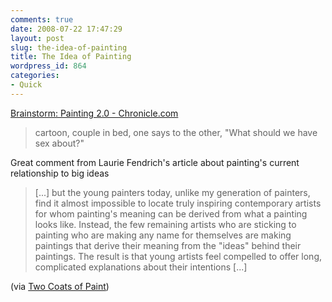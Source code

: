 ```yaml
---
comments: true
date: 2008-07-22 17:47:29
layout: post
slug: the-idea-of-painting
title: The Idea of Painting
wordpress_id: 864
categories:
- Quick
---
```


[Brainstorm: Painting 2.0 - Chronicle.com](http://chronicle.com/review/brainstorm/fendrich/painting-20)

> cartoon, couple in bed, one says to the other, "What should we have sex about?"

Great comment from Laurie Fendrich's article about painting's current relationship to big ideas

> \[...\] but the young painters today, unlike my generation of painters, find it almost impossible to locate truly inspiring contemporary artists for whom painting's meaning can be derived from what a painting looks like. Instead, the few remaining artists who are sticking to painting who are making any name for themselves are making paintings that derive their meaning from the "ideas" behind their paintings. The result is that young artists feel compelled to offer long, complicated explanations about their intentions \[...\]

(via [Two Coats of Paint](http://twocoatsofpaint.blogspot.com/))
